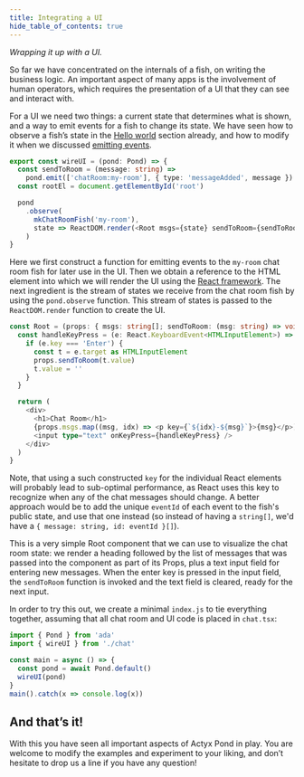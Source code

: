 ```yaml
---
title: Integrating a UI
hide_table_of_contents: true
---
```


_Wrapping it up with a UI._

So far we have concentrated on the internals of a fish, on writing the business logic.
An important aspect of many apps is the involvement of human operators, which requires the presentation of a UI that they can see and interact with.

For a UI we need two things: a current state that determines what is shown, and a way to emit events for a fish to
change its state.  We have seen how to observe a fish’s state in the [Hello world](hello-world) section already, and how
to modify it when we discussed [emitting events](state-effects).

```typescript
export const wireUI = (pond: Pond) => {
  const sendToRoom = (message: string) =>
    pond.emit(['chatRoom:my-room'], { type: 'messageAdded', message }).toPromise()
  const rootEl = document.getElementById('root')

  pond
    .observe(
      mkChatRoomFish('my-room'),
      state => ReactDOM.render(<Root msgs={state} sendToRoom={sendToRoom} />, rootEl)
    )
}
```

Here we first construct a function for emitting events to the `my-room` chat room fish for later use in the UI.
Then we obtain a reference to the HTML element into which we will render the UI using the [React framework](https://reactjs.org/).
The next ingredient is the stream of states we receive from the chat room fish by using the `pond.observe` function.
This stream of states is passed to the `ReactDOM.render` function to create the UI.

```typescript
const Root = (props: { msgs: string[]; sendToRoom: (msg: string) => void }) => {
  const handleKeyPress = (e: React.KeyboardEvent<HTMLInputElement>) => {
    if (e.key === 'Enter') {
      const t = e.target as HTMLInputElement
      props.sendToRoom(t.value)
      t.value = ''
    }
  }

  return (
    <div>
      <h1>Chat Room</h1>
      {props.msgs.map((msg, idx) => <p key={`${idx}-${msg}`}>{msg}</p>)}
      <input type="text" onKeyPress={handleKeyPress} />
    </div>
  )
}
```

Note, that using a such constructed `key` for the individual React elements will probably lead to sub-optimal
performance, as React uses this key to recognize when any of the chat messages should change. A better approach would be
to add the unique `eventId` of each event to the fish's public state, and use that one instead (so instead of having a
`string[]`, we'd have a `{ message: string, id: eventId }[]`).

This is a very simple Root component that we can use to visualize the chat room state:
we render a heading followed by the list of messages that was passed into the component as part of its Props, plus a text input field for entering new messages.
When the enter key is pressed in the input field, the `sendToRoom` function is invoked and the text field is cleared, ready for the next input.

In order to try this out, we create a minimal `index.js` to tie everything together, assuming that all chat room and UI code is placed in `chat.tsx`:

```typescript
import { Pond } from 'ada'
import { wireUI } from './chat'

const main = async () => {
  const pond = await Pond.default()
  wireUI(pond)
}
main().catch(x => console.log(x))
```

## And that’s it!

<!-- TODO: link to @actyx-contrib/react-pond -->

With this you have seen all important aspects of Actyx Pond in play.
You are welcome to modify the examples and experiment to your liking, and don’t hesitate to drop us a line if you have any question!
